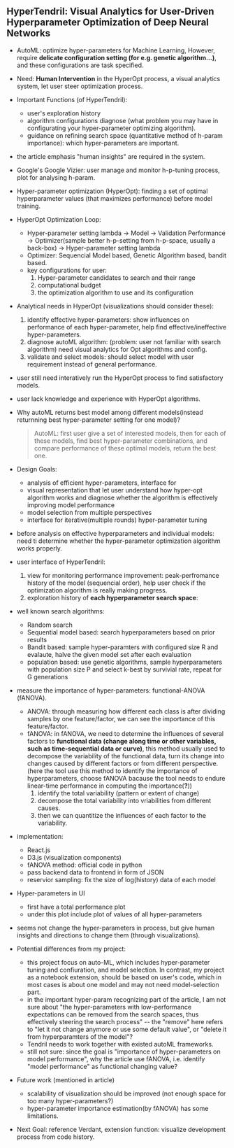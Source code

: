## HyperTendril: Visual Analytics for User-Driven Hyperparameter Optimization of Deep Neural Networks

- AutoML: optimize hyper-parameters for Machine Learning, However, require __delicate configuration setting (for e.g. genetic algorithm...)__, and these configurations are task specified. 

- Need: __Human Intervention__ in the HyperOpt process, a visual analytics system, let user steer optimization process.

- Important Functions (of HyperTendril): 
    - user's exploration history
    - algorithm configurations diagnose (what problem you may have in configurating your hyper-parameter optimizing algorithm).
    - guidance on refining search space (quantitative method of h-param importance): which hyper-parameters are important.

- the article emphasis "human insights" are required in the system.

- Google's Google Vizier: user manage and monitor h-p-tuning process, plot for analysing h-param.

- Hyper-parameter optimization (HyperOpt): finding a set of optimal hyperparameter values (that maximizes performance) before model training.

- HyperOpt Optimization Loop: 
    - Hyper-parameter setting lambda -> Model -> Validation Performance -> Optimizer(sample better h-p-setting from h-p-space, usually a back-box) -> Hyper-parameter setting lambda
    - Optimizer: Sequencial Model based, Genetic Algorithm based, bandit based.
    - key configurations for user: 
        1. Hyper-parameter candidates to search and their range
        2. computational budget
        3. the optimization algorithm to use and its configuration
    
- Analytical needs in HyperOpt (visualizations should consider these): 
    1. identify effective hyper-parameters: show influences on performance of each hyper-parameter, help find effective/ineffective hyper-parameters.
    2. diagnose autoML algorithm: (problem: user not familiar with search algorithm) need visual analytics for Opt algorithms and config.
    3. validate and select models: should select model with user requirement instead of general performance.

- user still need interatively run the HyperOpt process to find satisfactory models.

- user lack knowledge and experience with HyperOpt algorithms.

- Why autoML returns best model among different models(instead returnning best hyper-parameter setting for one model)?
    > AutoML: first user give a set of interested models, then for each of these models, find best hyper-parameter combinations, and compare performance of these optimal models, return the best one.

- Design Goals:
    - analysis of efficient hyper-parameters, interface for 
    - visual representation that let user understand how hyper-opt algorithm works and diagnose whether the algorithm is effectively improving model performance
    - model selection from multiple perspectives
    - interface for iterative(multiple rounds) hyper-parameter tuning

- before analysis on effective hyperparameters and individual models: need ti determine whether the hyper-parameter optimization algorithm works properly.

- user interface of HyperTendril: 
    1. view for monitoring performance improvement: peak-perfromance history of the model (sequencial order), help user check if the optimization algorithm is really making progress.
    2. exploration history of __each hyperparameter search space__: 

- well known search algorithms:
    - Random search
    - Sequential model based: search hyperparameters based on prior results
    - Bandit based: sample hyper-paramters with configured size R and evalaute, halve the given model set after each evaluation
    - population based: use genetic algorithms, sample hyperparameters with population size P and select k-best by survivial rate, repeat for G generations

- measure the importance of hyper-parameters: functional-ANOVA (fANOVA).
    - ANOVA: through measuring how different each class is after dividing samples by one feature/factor, we can see the importance of this feature/factor.
    - fANOVA: in fANOVA, we need to determine the influences of several factors to __functional data (change along time or other variables, such as time-sequential data or curve)__, this method usually used to decompose the variability of the functional data, turn its change into changes caused by different factors or from different perspective. (here the tool use this method to identify the importance of hyperparameters, choose fANOVA bacause the tool needs to endure linear-time performance in computing the importance(__?__)) 
        1. identify the total variability (pattern or extent of change)
        2. decompose the total variability into vriabilities from different causes. 
        3. then we can quantitize the influences of each factor to the variability.  

- implementation:
    - React.js
    - D3.js (visualization components)
    - fANOVA method: official code in python
    - pass backend data to frontend in form of JSON
    - reservior sampling: fix the size of log(history) data of each model          

- Hyper-parameters in UI
    - first have a total performance plot
    - under this plot include plot of values of all hyper-parameters

- seems not change the hyper-parameters in process, but give human insights and directions to change them (through visualizations).

- Potential differences from my project:
    - this project focus on auto-ML, which includes hyper-parameter tuning and confiuration, and model selection. In contrast, my project as a notebook extension, should be based on user's code, which in most cases is about one model and may not need model-selection part.
    - in the important hyper-param recognizing part of the article, I am not sure about "the hyper-parameters with low-performance expectations can be removed from the search spaces, thus effectively steering the search process" -- the "remove" here refers to "let it not change anymore or use some default value", or "delete it from hyperparamters of the model"? 
    - Tendril needs to work together with existed autoML frameworks.
    - still not sure: since the goal is "importance of hyper-parameters on model performance", why the article use fANOVA, i.e. identify "model performance" as functional changing value?

- Future work (mentioned in article)
    - scalability of visualization should be improved (not enough space for too many hyper-parameters?)
    - hyper-parameter importance estimation(by fANOVA) has some limitations.

- Next Goal: reference Verdant, extension function: visualize development process from code history.